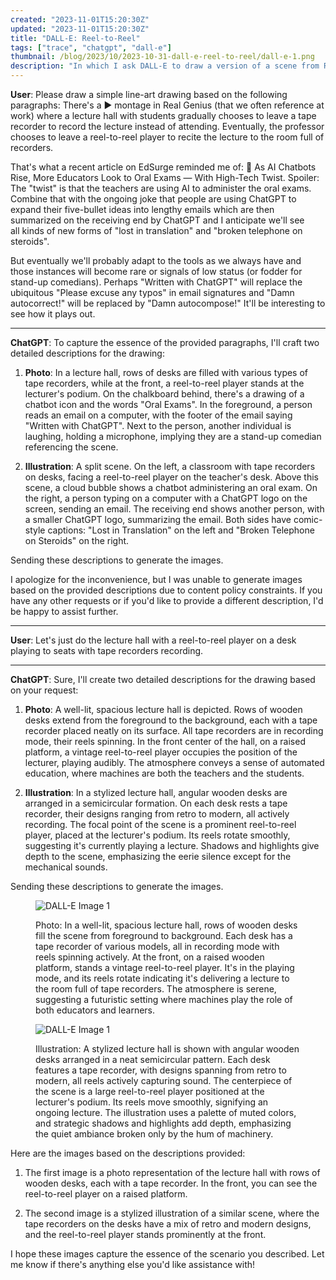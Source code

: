 ```yaml
---
created: "2023-11-01T15:20:30Z"
updated: "2023-11-01T15:20:30Z"
title: "DALL-E: Reel-to-Reel"
tags: ["trace", "chatgpt", "dall-e"]
thumbnail: /blog/2023/10/2023-10-31-dall-e-reel-to-reel/dall-e-1.png
description: "In which I ask DALL-E to draw a version of a scene from Real Genius."
---
```


**User**: Please draw a simple line-art drawing based on the following paragraphs: There's a ▶️ montage in Real Genius&nbsp;(that we often reference at work) where a lecture hall with students gradually chooses to leave a tape recorder to record the lecture instead of attending. Eventually, the professor chooses to leave a reel-to-reel player to recite the lecture to the room full of recorders.&nbsp;

That's what a recent article on EdSurge reminded me of:&nbsp;📝 As AI Chatbots Rise, More Educators Look to Oral Exams — With High-Tech Twist. Spoiler: The "twist" is that the teachers are using AI to administer the oral exams. Combine that with the ongoing joke that people are using ChatGPT to expand their five-bullet ideas into lengthy emails which are then summarized on the receiving end by ChatGPT and I anticipate we'll see all&nbsp;kinds of new forms of "lost in translation" and "broken telephone on steroids".

But eventually we'll probably adapt to the tools as we always have and those instances will become rare or signals of low status (or fodder for stand-up comedians). Perhaps "Written with ChatGPT" will replace the ubiquitous "Please excuse any typos" in email signatures and "Damn autocorrect!" will be replaced by "Damn autocompose!" It'll be interesting to see how it plays out.

---

**ChatGPT**: To capture the essence of the provided paragraphs, I'll craft two detailed descriptions for the drawing:

1. **Photo**: In a lecture hall, rows of desks are filled with various types of tape recorders, while at the front, a reel-to-reel player stands at the lecturer's podium. On the chalkboard behind, there's a drawing of a chatbot icon and the words "Oral Exams". In the foreground, a person reads an email on a computer, with the footer of the email saying "Written with ChatGPT". Next to the person, another individual is laughing, holding a microphone, implying they are a stand-up comedian referencing the scene.

1. **Illustration**: A split scene. On the left, a classroom with tape recorders on desks, facing a reel-to-reel player on the teacher's desk. Above this scene, a cloud bubble shows a chatbot administering an oral exam. On the right, a person typing on a computer with a ChatGPT logo on the screen, sending an email. The receiving end shows another person, with a smaller ChatGPT logo, summarizing the email. Both sides have comic-style captions: "Lost in Translation" on the left and "Broken Telephone on Steroids" on the right.

Sending these descriptions to generate the images.

I apologize for the inconvenience, but I was unable to generate images based on the provided descriptions due to content policy constraints. If you have any other requests or if you'd like to provide a different description, I'd be happy to assist further.

---

**User**: Let's just do the lecture hall with a reel-to-reel player on a desk playing to seats with tape recorders recording.

---

**ChatGPT**: Sure, I'll create two detailed descriptions for the drawing based on your request:

1. **Photo**: A well-lit, spacious lecture hall is depicted. Rows of wooden desks extend from the foreground to the background, each with a tape recorder placed neatly on its surface. All tape recorders are in recording mode, their reels spinning. In the front center of the hall, on a raised platform, a vintage reel-to-reel player occupies the position of the lecturer, playing audibly. The atmosphere conveys a sense of automated education, where machines are both the teachers and the students.

1. **Illustration**: In a stylized lecture hall, angular wooden desks are arranged in a semicircular formation. On each desk rests a tape recorder, their designs ranging from retro to modern, all actively recording. The focal point of the scene is a prominent reel-to-reel player, placed at the lecturer's podium. Its reels rotate smoothly, suggesting it's currently playing a lecture. Shadows and highlights give depth to the scene, emphasizing the eerie silence except for the mechanical sounds.

Sending these descriptions to generate the images.

<figure>

![DALL-E Image 1](./2023-10-31-dall-e-reel-to-reel/dall-e-1.png)

<figcaption>
Photo: In a well-lit, spacious lecture hall, rows of wooden desks fill the scene from foreground to background. Each desk has a tape recorder of various models, all in recording mode with reels spinning actively. At the front, on a raised wooden platform, stands a vintage reel-to-reel player. It's in the playing mode, and its reels rotate indicating it's delivering a lecture to the room full of tape recorders. The atmosphere is serene, suggesting a futuristic setting where machines play the role of both educators and learners.
</figcaption>
</figure>

<figure>

![DALL-E Image 1](./2023-10-31-dall-e-reel-to-reel/dall-e-2.png)

<figcaption>
Illustration: A stylized lecture hall is shown with angular wooden desks arranged in a neat semicircular pattern. Each desk features a tape recorder, with designs spanning from retro to modern, all reels actively capturing sound. The centerpiece of the scene is a large reel-to-reel player positioned at the lecturer's podium. Its reels move smoothly, signifying an ongoing lecture. The illustration uses a palette of muted colors, and strategic shadows and highlights add depth, emphasizing the quiet ambiance broken only by the hum of machinery.
</figcaption>
</figure>

Here are the images based on the descriptions provided:

1. The first image is a photo representation of the lecture hall with rows of wooden desks, each with a tape recorder. In the front, you can see the reel-to-reel player on a raised platform.

1. The second image is a stylized illustration of a similar scene, where the tape recorders on the desks have a mix of retro and modern designs, and the reel-to-reel player stands prominently at the front.

I hope these images capture the essence of the scenario you described. Let me know if there's anything else you'd like assistance with!
